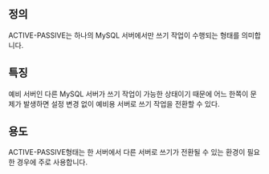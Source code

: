 

## 정의 
ACTIVE-PASSIVE는 하나의 MySQL 서버에서만 쓰기 작업이 수행되는 형태를 의미합니다. 

## 특징 
예비 서버인 다른 MySQL 서버가 쓰기 작업이 가능한 상태이기 때문에 어느 한쪽이 문제가 발생하면 설정 변경 없이 예비용 서버로 쓰기 작업을 전환할 수 있다.

## 용도 
ACTIVE-PASSIVE형태는 한 서버에서 다른 서버로 쓰기가 전환될 수 있는 환경이 필요한 경우에 주로 사용합니다.